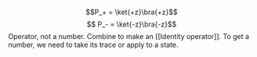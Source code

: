 $$P_+ = \ket{+z}\bra{+z}$$
$$ P_- = \ket{-z}\bra{-z}$$
Operator, not a number. Combine to make an [[Identity operator]].
To get a number, we need to take its trace or apply to a state.